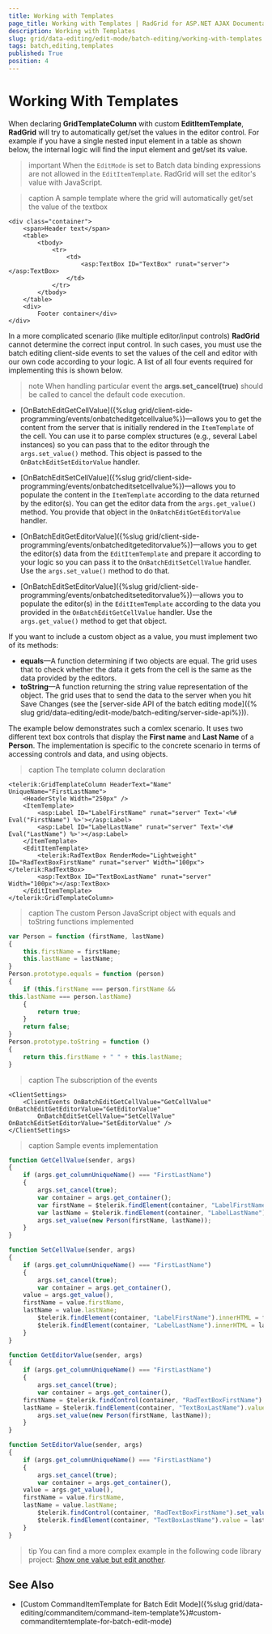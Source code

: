 ```yaml
---
title: Working with Templates
page_title: Working with Templates | RadGrid for ASP.NET AJAX Documentation
description: Working with Templates
slug: grid/data-editing/edit-mode/batch-editing/working-with-templates
tags: batch,editing,templates
published: True
position: 4
---
```


# Working With Templates


When declaring **GridTemplateColumn** with custom **EditItemTemplate**, **RadGrid** will try to automatically get/set the values in the editor control. For example if you have a single nested input element in a table as shown below, the internal logic will find the input element and get/set its value.

>important When the `EditMode` is set to Batch data binding expressions are not allowed in the `EditItemTemplate`. RadGrid will set the editor's value with JavaScript.

>caption A sample template where the grid will automatically get/set the value of the textbox

````ASP.NET
<div class="container">
    <span>Header text</span>
    <table>
        <tbody>
            <tr>
                <td>
                    <asp:TextBox ID="TextBox" runat="server"></asp:TextBox>
                </td>
            </tr>
        </tbody>
    </table>
    <div>
        Footer container</div>
</div>
````



In a more complicated scenario (like multiple editor/input controls) **RadGrid** cannot determine the correct input control. In such cases, you must use the batch editing client-side events to set the values of the cell and editor with our own code according to your logic. A list of all four events required for implementing this is shown below.

>note When handling particular event the **args.set_cancel(true)** should be called to cancel the default code execution.



* [OnBatchEditGetCellValue]({%slug grid/client-side-programming/events/onbatcheditgetcellvalue%})—allows you to get the content from the server that is initially rendered in the `ItemTemplate` of the cell. You can use it to parse complex structures (e.g., several Label instances) so you can pass that to the editor through the `args.set_value()` method. This object is passed to the `OnBatchEditSetEditorValue` handler.

* [OnBatchEditSetCellValue]({%slug grid/client-side-programming/events/onbatcheditsetcellvalue%})—allows you to populate the content in the `ItemTemplate` according to the data returned by the editor(s). You can get the editor data from the `args.get_value()` method. You provide that object in the `OnBatchEditGetEditorValue` handler.

* [OnBatchEditGetEditorValue]({%slug grid/client-side-programming/events/onbatcheditgeteditorvalue%})—allows you to get the editor(s) data from the `EditItemTemplate` and prepare it according to your logic so you can pass it to the `OnBatchEditSetCellValue` handler. Use the `args.set_value()` method to do that.

* [OnBatchEditSetEditorValue]({%slug grid/client-side-programming/events/onbatcheditseteditorvalue%})—allows you to populate the editor(s) in the `EditItemTemplate` according to the data you provided in the `OnBatchEditGetCellValue` handler. Use the `args.get_value()` method to get that object.

If you want to include a custom object as a value, you must implement two of its methods:

* **equals**—A function determining if two objects are equal. The grid uses that to check whether the data it gets from the cell is the same as the data provided by the editors.
* **toString**—A function returning the string value representation of the object. The grid uses that to send the data to the server when you hit Save Changes (see the [server-side API of the batch editing mode]({% slug grid/data-editing/edit-mode/batch-editing/server-side-api%})).

The example below demonstrates such a comlex scenario. It uses two different text box controls that display the **First name** and **Last Name** of a **Person**. The implementation is specific to the concrete scenario in terms of accessing controls and data, and using objects.

>caption The template column declaration

````ASP.NET
<telerik:GridTemplateColumn HeaderText="Name" UniqueName="FirstLastName">
    <HeaderStyle Width="250px" />
    <ItemTemplate>
        <asp:Label ID="LabelFirstName" runat="server" Text='<%# Eval("FirstName") %>'></asp:Label>
        <asp:Label ID="LabelLastName" runat="server" Text='<%# Eval("LastName") %>'></asp:Label>
    </ItemTemplate>
    <EditItemTemplate>
        <telerik:RadTextBox RenderMode="Lightweight" ID="RadTextBoxFirstName" runat="server" Width="100px"></telerik:RadTextBox>
        <asp:TextBox ID="TextBoxLastName" runat="server" Width="100px"></asp:TextBox>
    </EditItemTemplate>
</telerik:GridTemplateColumn>
````



>caption The custom Person JavaScript object with equals and toString functions implemented

````JavaScript
var Person = function (firstName, lastName)
{
    this.firstName = firstName;
    this.lastName = lastName;
}
Person.prototype.equals = function (person)
{
    if (this.firstName === person.firstName &&
this.lastName === person.lastName)
    {
        return true;
    }
    return false;
}
Person.prototype.toString = function ()
{
    return this.firstName + " " + this.lastName;
}
````



>caption The subscription of the events

````ASP.NET
<ClientSettings>
    <ClientEvents OnBatchEditGetCellValue="GetCellValue" OnBatchEditGetEditorValue="GetEditorValue"
        OnBatchEditSetCellValue="SetCellValue" OnBatchEditSetEditorValue="SetEditorValue" />
</ClientSettings>
````



>caption Sample events implementation

````JavaScript
function GetCellValue(sender, args)
{
    if (args.get_columnUniqueName() === "FirstLastName")
    {
        args.set_cancel(true);
        var container = args.get_container();
        var firstName = $telerik.findElement(container, "LabelFirstName").innerHTML;
        var lastName = $telerik.findElement(container, "LabelLastName").innerHTML;
        args.set_value(new Person(firstName, lastName));
    }
}

function SetCellValue(sender, args)
{
    if (args.get_columnUniqueName() === "FirstLastName")
    {
        args.set_cancel(true);
        var container = args.get_container(),
    value = args.get_value(),
    firstName = value.firstName,
    lastName = value.lastName;
        $telerik.findElement(container, "LabelFirstName").innerHTML = firstName;
        $telerik.findElement(container, "LabelLastName").innerHTML = lastName;
    }
}

function GetEditorValue(sender, args)
{
    if (args.get_columnUniqueName() === "FirstLastName")
    {
        args.set_cancel(true);
        var container = args.get_container(),
    firstName = $telerik.findControl(container, "RadTextBoxFirstName").get_value(),
    lastName = $telerik.findElement(container, "TextBoxLastName").value;
        args.set_value(new Person(firstName, lastName));
    }
}

function SetEditorValue(sender, args)
{
    if (args.get_columnUniqueName() === "FirstLastName")
    {
        args.set_cancel(true);
        var container = args.get_container(),
    value = args.get_value(),
    firstName = value.firstName,
    lastName = value.lastName;
        $telerik.findControl(container, "RadTextBoxFirstName").set_value(firstName);
        $telerik.findElement(container, "TextBoxLastName").value = lastName;
    }
}
````

>tip You can find a more complex example in the following code library project: [Show one value but edit another](https://www.telerik.com/support/code-library/show-short-date-edit-full-date-with-batch-editing).



## See Also

* [Custom CommandItemTemplate for Batch Edit Mode]({%slug grid/data-editing/commanditem/command-item-template%}#custom-commanditemtemplate-for-batch-edit-mode)